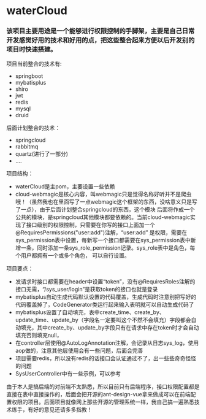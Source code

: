 # waterCloud
### 该项目主要用途是一个能够进行权限控制的手脚架，主要是自己日常开发感觉好用的技术和好用的点，把这些整合起来方便以后开发别的项目时快速搭建。
项目当前整合的技术有:
- springboot
- mybatisplus
- shiro
- jwt
- redis
- mysql
- druid

后面计划整合的技术：
- springcloud
- rabbitmq
- quartz(进行了一部分)
- ....

项目结构：
- waterCloud是主pom，主要设置一些依赖 
- cloud-webmagic是核心内容，叫webmagic只是觉得名称好听并不是爬虫哦！（虽然我也在里面写了一点webmagic这个框架的东西，没啥意义只是写了一点），由于后面计划整合springcloud的东西，这个模块
后面将作成一个公共的模块，是springcloud其他模块都要依赖的。当前cloud-webmagic实现了接口级别的权限控制，只需要在你写的接口上面加一个 @RequiresPermissions("user:add")注解，“user:add”
是权限，需要在sys_permission表中设置，每新写一个接口都需要在sys_permission表中新增一条，同时添加一条sys_role_permission记录。sys_role表中是角色，每个用户都拥有一个或多个角色，
可以自行设置。

项目要点：
- 发请求时接口都需要在header中设置“token”，没有@RequiresRoles注解的接口无需，“/sys_user/login”是获取token的接口也就是登录
- mybatisplus自动生成代码默认设置的代码覆盖，生成代码时注意别把写好的代码覆盖掉了，CodeGenerator类运行起来输入表明就可以自动生成代码了
- mybatisplus设置了自动填充，表中create_time、create_by、update_time、update_by（字段名一定要叫这个不然不会填充）字段都会自动填充，其中create_by、update_by字段只有在请求中存在token时才会自动填充否则填充null，
- 在controller层使用@AutoLogAnnotation注解，会记录从日志sys_log，使用aop做的，注意其他层使用会有一些问题，后面会完善
- 项目需要redis，所以没有redis的话接口会认证通过不了，出一些些奇奇怪怪的问题
- SysUserController中有一些示例，可以参考

由于本人是搞后端的对前端不太熟悉，所以目前只有后端程序，接口权限配置都是直接在表中直接操作的，后面会把开源的ant-design-vue拿来做成可以在前端配置权限的项目。后面项目就像网上那些开源的管理系统一样，我自己搞一遍熟悉技术练手，有好的意见还请多多指教！

